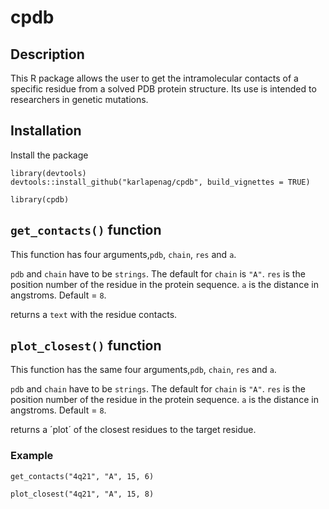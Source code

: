 
<!-- README.md is generated from README.Rmd. Please edit that file -->

# cpdb

<!-- badges: start -->
<!-- badges: end -->

## Description

This R package allows the user to get the intramolecular contacts of a
specific residue from a solved PDB protein structure. Its use is
intended to researchers in genetic mutations.

## Installation

Install the package

```{r, eval=FALSE, tidy = TRUE, size="tiny"}
library(devtools)
devtools::install_github("karlapenag/cpdb", build_vignettes = TRUE)
```

```{r setup}
library(cpdb)
```

## `get_contacts()` function

This function has four arguments,`pdb`, `chain`, `res` and `a`.

`pdb` and `chain` have to be `strings`. The default for `chain` is
`"A"`. `res` is the position number of the residue in the protein
sequence. `a` is the distance in angstroms. Default = `8`.

returns a `text` with the residue contacts.

## `plot_closest()` function

This function has the same four arguments,`pdb`, `chain`, `res` and `a`.

`pdb` and `chain` have to be `strings`. The default for `chain` is
`"A"`. `res` is the position number of the residue in the protein
sequence. `a` is the distance in angstroms. Default = `8`.

returns a ´plot´ of the closest residues to the target residue.

### Example

```{r}
get_contacts("4q21", "A", 15, 6)
```

```{r}
plot_closest("4q21", "A", 15, 8)
```
